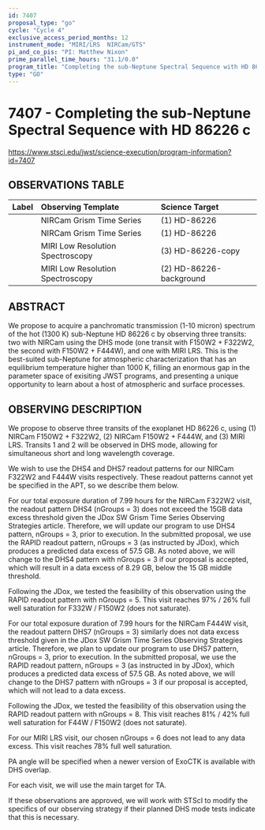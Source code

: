 ```yaml
---
id: 7407
proposal_type: "go"
cycle: "Cycle 4"
exclusive_access_period_months: 12
instrument_mode: "MIRI/LRS  NIRCam/GTS"
pi_and_co_pis: "PI: Matthew Nixon"
prime_parallel_time_hours: "31.1/0.0"
program_title: "Completing the sub-Neptune Spectral Sequence with HD 86226 c"
type: "GO"
---
```

# 7407 - Completing the sub-Neptune Spectral Sequence with HD 86226 c
https://www.stsci.edu/jwst/science-execution/program-information?id=7407
## OBSERVATIONS TABLE
| Label                      | Observing Template                     | Science Target             |
| :------------------------- | :------------------------------------- | :------------------------- |
|                            | NIRCam Grism Time Series               | (1) HD-86226               |
|                            | NIRCam Grism Time Series               | (1) HD-86226               |
|                            | MIRI Low Resolution Spectroscopy       | (3) HD-86226-copy          |
|                            | MIRI Low Resolution Spectroscopy       | (2) HD-86226-background    |

## ABSTRACT

We propose to acquire a panchromatic transmission (1-10 micron) spectrum of the hot (1300 K) sub-Neptune HD 86226 c by observing three transits: two with NIRCam using the DHS mode (one transit with F150W2 + F322W2, the second with F150W2 + F444W), and one with MIRI LRS. This is the best-suited sub-Neptune for atmospheric characterization that has an equilibrium temperature higher than 1000 K, filling an enormous gap in the parameter space of exisiting JWST programs, and presenting a unique opportunity to learn about a host of atmospheric and surface processes.

## OBSERVING DESCRIPTION

We propose to observe three transits of the exoplanet HD 86226 c, using (1) NIRCam F150W2 + F322W2, (2) NIRCam F150W2 + F444W, and (3) MIRI LRS. Transits 1 and 2 will be observed in DHS mode, allowing for simultaneous short and long wavelength coverage.

We wish to use the DHS4 and DHS7 readout patterns for our NIRCam F322W2 and F444W visits respectively. These readout patterns cannot yet be specified in the APT, so we describe them below.

For our total exposure duration of 7.99 hours for the NIRCam F322W2 visit, the readout pattern DHS4 (nGroups = 3) does not exceed the 15GB data excess threshold given the JDox SW Grism Time Series Observing Strategies article. Therefore, we will update our program to use DHS4 pattern, nGroups = 3, prior to execution. In the submitted proposal, we use the RAPID readout pattern, nGroups = 3 (as instructed by JDox), which produces a predicted data excess of 57.5 GB. As noted above, we will change to the DHS4 pattern with nGroups = 3 if our proposal is accepted, which will result in a data excess of 8.29 GB, below the 15 GB middle threshold.

Following the JDox, we tested the feasibility of this observation using the RAPID readout pattern with nGroups = 5. This visit reaches 97% / 26% full well saturation for F332W / F150W2 (does not saturate).

For our total exposure duration of 7.99 hours for the NIRCam F444W visit, the readout pattern DHS7 (nGroups = 3) similarly does not data excess threshold given in the JDox SW Grism Time Series Observing Strategies article. Therefore, we plan to update our program to use DHS7 pattern, nGroups = 3, prior to execution. In the submitted proposal, we use the RAPID readout pattern, nGroups = 3 (as instructed in by JDox), which produces a predicted data excess of 57.5 GB. As noted above, we will change to the DHS7 pattern with nGroups = 3 if our proposal is accepted, which will not lead to a data excess.

Following the JDox, we tested the feasibility of this observation using the RAPID readout pattern with nGroups = 8. This visit reaches 81% / 42% full well saturation for F44W / F150W2 (does not saturate).

For our MIRI LRS visit, our chosen nGroups = 6 does not lead to any data excess. This visit reaches 78% full well saturation.

PA angle will be specified when a newer version of ExoCTK is available with DHS overlap.

For each visit, we will use the main target for TA.

If these observations are approved, we will work with STScI to modify the specifics of our observing strategy if their planned DHS mode tests indicate that this is necessary.